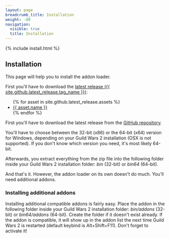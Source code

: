 ```yaml
---
layout: page
breadcrumb_title: Installation
weight: -80
navigation:
  visible: true
  title: Installation
---
```


{% include install.html %}

## Installation
This page will help you to install the addon loader.

<div id="releases" {% unless site.github.latest_release and site.github.latest_release.assets %}class="hidden"{% endunless %}>
  First you'll have to download the <a href="{{ site.github.latest_release.html_url}}" id="latest-release-link">latest release (<span id="latest-release-version">{{ site.github.latest_release.tag_name }}</span>)</a>:

  <ul id="latest-release-assets">
    {% for asset in site.github.latest_release.assets %}
      <li><a href="{{ asset.browser_download_url }}">{{ asset.name }}</a></li>
    {% endfor %}
  </ul>
</div>
<div id="releases-generic" {% if site.github.latest_release and site.github.latest_release.assets %}class="hidden"{% endif %}>
  First you'll have to download the latest release from the <a href="{{ site.github.releases_url }}">GitHub repository</a>.
</div>

You'll have to choose between the 32-bit (x86) or the 64-bit (x64) version for Windows, depending on your Guild Wars 2 installation (OSX is not supported).
If you don't know which version you need, it's most likely 64-bit.

Afterwards, you extract everything from the zip file into the following folder inside your Guild Wars 2 installation folder: *bin* (32-bit) or *bin64* (64-bit).

And that's it.
However, the addon loader on its own doesn't do much.
You'll need additional addons.

### Installing additional addons
Installing additional compatible addons is fairly easy.
Place the addon in the following folder inside your Guild Wars 2 installation folder: *bin/addons* (32-bit) or *bin64/addons* (64-bit).
Create the folder if it doesn't exist already.
If the addon is compatible, it will show up in the addon list the next time Guild Wars 2 is restarted (default keybind is Alt+Shift+F11).
Don't forget to activate it!
